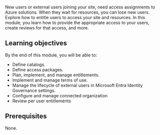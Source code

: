 New users or external users joining your site, need access assignments to Azure solutions. When they wait for resources, you can lose new users. Explore how to entitle users to access your site and resources. In this module, you learn how to provide the appropriate access to your users, create reviews for that access, and more.

## Learning objectives

By the end of this module, you will be able to:

 -  Define catalogs.
 -  Define access packages.
 -  Plan, implement, and manage entitlements.
 -  Implement and manage terms of use.
 -  Manage the lifecycle of external users in Microsoft Entra Identity Governance settings.
 -  Configure and manage connected organization
 -  Review per user entitlements

## Prerequisites

None.
